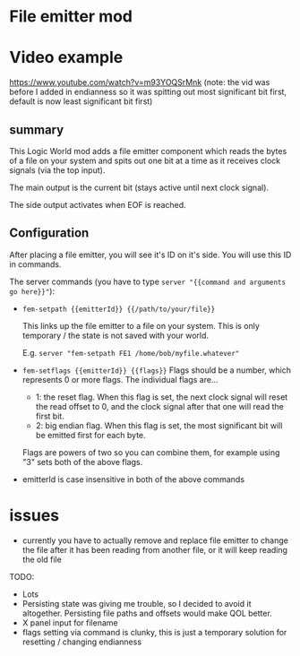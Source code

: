 # File emitter mod

# Video example
https://www.youtube.com/watch?v=m93YOQSrMnk
(note: the vid was before I added in endianness so it was spitting out most significant bit first, default is now least significant bit first)

## summary 
This Logic World mod adds a file emitter component which reads the bytes of a file on your system and spits out one bit at a time as it receives clock signals (via the top input).

The main output is the current bit (stays active until next clock signal).

The side output activates when EOF is reached.

## Configuration
After placing a file emitter, you will see it's ID on it's side. You will use this ID in commands.

The server commands (you have to type `server "{{command and arguments go here}}"`):
- `fem-setpath {{emitterId}} {{/path/to/your/file}}`

  This links up the file emitter to a file on your system. This is only temporary / the state is not saved with your world.

  E.g. `server "fem-setpath FE1 /home/bob/myfile.whatever"`

- `fem-setflags {{emitterId}} {{flags}}`
  Flags should be a number, which represents 0 or more flags. The individual flags are...
  - 1: the reset flag. When this flag is set, the next clock signal will reset the read offset to 0, and the clock signal after that one will read the first bit.
  - 2: big endian flag. When this flag is set, the most significant bit will be emitted first for each byte.

  Flags are powers of two so you can combine them, for example using "3" sets both of the above flags.

- emitterId is case insensitive in both of the above commands

# issues
- currently you have to actually remove and replace file emitter to change the file after it has been reading from another file, or it will keep reading the old file

TODO:
- Lots
- Persisting state was giving me trouble, so I decided to avoid it altogether. Persisting file paths and offsets would make QOL better.
- X panel input for filename
- flags setting via command is clunky, this is just a temporary solution for resetting / changing endianness
